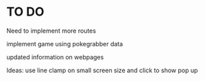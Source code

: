 # TO DO
Need to implement more routes

implement game using pokegrabber data

updated information on webpages

Ideas: use line clamp on small screen size and click to show pop up